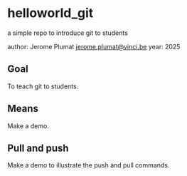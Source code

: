 # helloworld_git
a simple repo to introduce git to students

author: Jerome Plumat jerome.plumat@vinci.be
year: 2025

## Goal

To teach git to students.

## Means

Make a demo.

## Pull and push

Make a demo to illustrate the push and pull commands.